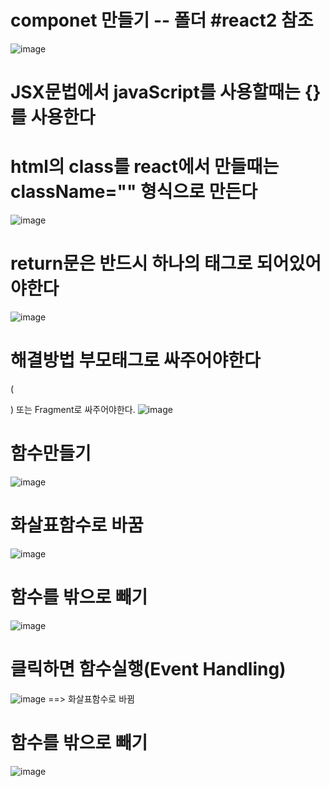 # componet 만들기  -- 폴더 #react2 참조
![image](https://github.com/understanding963852/react_basic/assets/60366769/6f988da5-5fd2-4b48-86da-94244a5f964f)

# JSX문법에서 javaScript를 사용할때는 {}를 사용한다
# html의 class를 react에서 만들때는 className="" 형식으로 만든다
![image](https://github.com/understanding963852/react_basic/assets/60366769/78bd4181-f3e9-4b6c-b7a9-acf2f01562a7)


# return문은 반드시 하나의 태그로 되어있어야한다
![image](https://github.com/understanding963852/react_basic/assets/60366769/e3f8fd62-a259-41f1-9f7c-8c0c813c4681)

# 해결방법  부모태그로 싸주어야한다
(<div>) 또는 Fragment로 싸주어야한다.
![image](https://github.com/understanding963852/react_basic/assets/60366769/fab8b553-3822-4f82-9ea0-30180788ac5d)
  
# 함수만들기
  ![image](https://github.com/understanding963852/react_basic/assets/60366769/8cfa9f5b-60c8-4fdc-bbda-7bac2833506f)
  
# 화살표함수로 바꿈
![image](https://github.com/understanding963852/react_basic/assets/60366769/97d52716-2ad5-4c31-88b7-e3f95896ac7e)
  
# 함수를 밖으로 빼기
![image](https://github.com/understanding963852/react_basic/assets/60366769/39e8002d-1dcf-437b-9222-28fc5696605c)

# 클릭하면 함수실행(Event Handling)
 ![image](https://github.com/dddd1215/react_basic/assets/129017020/cf107879-f561-4a0e-b3ff-fd6e17112aab)
==> 화살표함수로 바뀜

 # 함수를 밖으로 빼기
  ![image](https://github.com/dddd1215/react_basic/assets/129017020/45f5ee33-f291-4b4b-ae5e-e0da3727da63)

